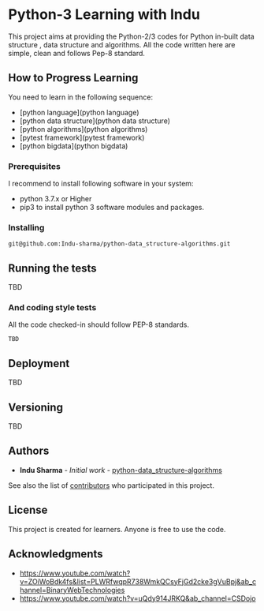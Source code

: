# Python-3 Learning with Indu 

This project aims at providing the Python-2/3 codes for Python in-built data structure , data structure and algorithms. 
All the code written here are simple, clean and follows Pep-8 standard.

## How to Progress Learning

You need to learn in the following sequence:
* [python language](python language)
* [python data structure](python data structure)
* [python algorithms](python algorithms)
* [pytest framework](pytest framework)
* [python bigdata](python bigdata)




### Prerequisites
I recommend to install following software in your system:
* python 3.7.x or Higher 
* pip3 to install python 3 software modules and packages. 


### Installing


```
git@github.com:Indu-sharma/python-data_structure-algorithms.git
```


## Running the tests

TBD



### And coding style tests

All the code checked-in should follow PEP-8 standards. 

```
TBD
```

## Deployment

TBD


## Versioning

TBD

## Authors

* **Indu Sharma** - *Initial work* - [python-data_structure-algorithms](https://github.com/Indu-sharma/python-data_structure-algorithms)

See also the list of [contributors](https://github.com/Indu-sharma/python-data_structure-algorithms/graphs/contributors) who participated in this project.

## License

This project is created for learners. Anyone is free to use the code. 

## Acknowledgments

* https://www.youtube.com/watch?v=ZOiWoBdk4fs&list=PLWRfwqpR738WmkQCsyFjGd2cke3gVuBpj&ab_channel=BinaryWebTechnologies
* https://www.youtube.com/watch?v=uQdy914JRKQ&ab_channel=CSDojo 

